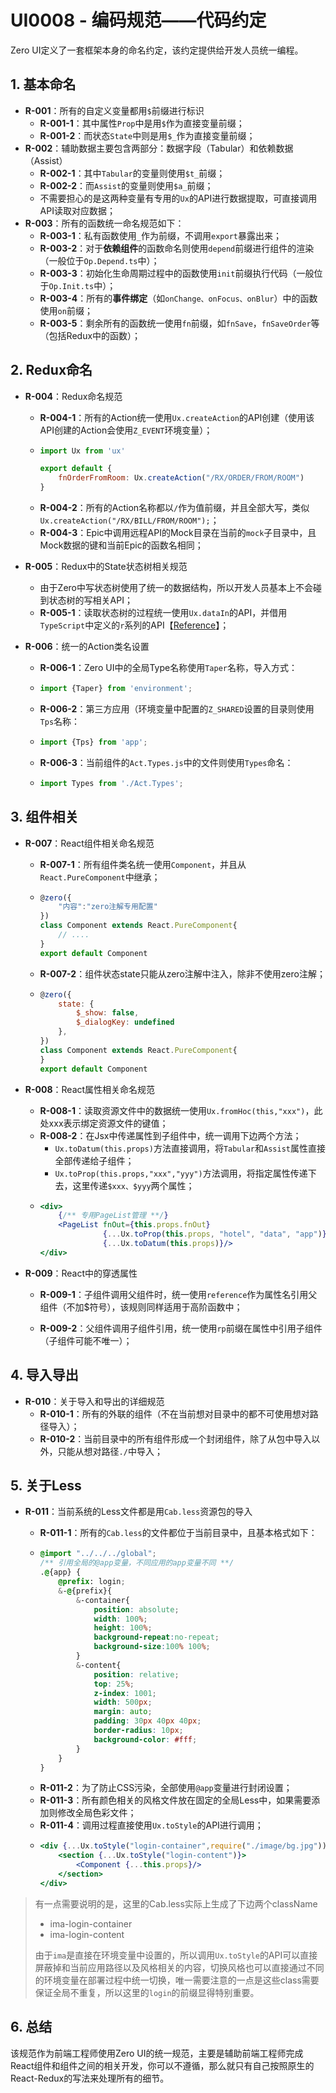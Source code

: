 # UI0008 - 编码规范——代码约定

Zero UI定义了一套框架本身的命名约定，该约定提供给开发人员统一编程。

## 1. 基本命名

* **R-001**：所有的自定义变量都用`$`前缀进行标识
  * **R-001-1**：其中属性`Prop`中是用`$`作为直接变量前缀；
  * **R-001-2**：而状态`State`中则是用`$_`作为直接变量前缀；
* **R-002**：辅助数据主要包含两部分：数据字段（Tabular）和依赖数据（Assist）
  * **R-002-1**：其中`Tabular`的变量则使用`$t_`前缀；
  * **R-002-2**：而`Assist`的变量则使用`$a_`前缀；
  * 不需要担心的是这两种变量有专用的`Ux`的API进行数据提取，可直接调用API读取对应数据；
* **R-003**：所有的函数统一命名规范如下：
  * **R-003-1**：私有函数使用`_`作为前缀，不调用`export`暴露出来；
  * **R-003-2**：对于**依赖组件**的函数命名则使用`depend`前缀进行组件的渲染（一般位于`Op.Depend.ts`中）；
  * **R-003-3**：初始化生命周期过程中的函数使用`init`前缀执行代码（一般位于`Op.Init.ts`中）；
  * **R-003-4**：所有的**事件绑定**（如`onChange、onFocus、onBlur`）中的函数使用`on`前缀；
  * **R-003-5**：剩余所有的函数统一使用`fn`前缀，如`fnSave`，`fnSaveOrder`等（包括Redux中的函数）；

## 2. Redux命名

* **R-004**：Redux命名规范

  * **R-004-1**：所有的Action统一使用`Ux.createAction`的API创建（使用该API创建的Action会使用`Z_EVENT`环境变量）；
  * ```js
    import Ux from 'ux'

    export default {
        fnOrderFromRoom: Ux.createAction("/RX/ORDER/FROM/ROOM")
    }
    ```
  * **R-004-2**：所有的Action名称都以`/`作为值前缀，并且全部大写，类似`Ux.createAction("/RX/BILL/FROM/ROOM");`；
  * **R-004-3**：Epic中调用远程API的Mock目录在当前的`mock`子目录中，且Mock数据的键和当前Epic的函数名相同；

* **R-005**：Redux中的State状态树相关规范

  * 由于Zero中写状态树使用了统一的数据结构，所以开发人员基本上不会碰到状态树的写相关API；
  * **R-005-1**：读取状态树的过程统一使用`Ux.dataIn`的API，并借用`TypeScript`中定义的`r`系列的API【[Reference](/document/2-kai-fa-wen-dang/ui0009-stateinzhong-de-r-xi-lie-api.md)】；

* **R-006**：统一的Action类名设置

  * **R-006-1**：Zero UI中的全局Type名称使用`Taper`名称，导入方式：
  * ```js
    import {Taper} from 'environment';
    ```
  * **R-006-2**：第三方应用（环境变量中配置的`Z_SHARED`设置的目录则使用`Tps`名称：
  * ```js
    import {Tps} from 'app';
    ```
  * **R-006-3**：当前组件的`Act.Types.js`中的文件则使用`Types`命名：
  * ```js
    import Types from './Act.Types';
    ```

## 3. 组件相关

* **R-007**：React组件相关命名规范
  * **R-007-1**：所有组件类名统一使用`Component`，并且从`React.PureComponent`中继承；
  * ```js
    @zero({
        "内容":"zero注解专用配置"
    })
    class Component extends React.PureComponent{
        // ....
    }
    export default Component
    ```
  * **R-007-2**：组件状态state只能从zero注解中注入，除非不使用zero注解；
  * ```js
    @zero({
        state: {
            $_show: false,
            $_dialogKey: undefined
        },
    })
    class Component extends React.PureComponent{
    }
    export default Component
    ```
* **R-008**：React属性相关命名规范

  * **R-008-1**：读取资源文件中的数据统一使用`Ux.fromHoc(this,"xxx")`，此处xxx表示绑定资源文件的键值；
  * **R-008-2**：在Jsx中传递属性到子组件中，统一调用下边两个方法；
    * `Ux.toDatum(this.props)`方法直接调用，将`Tabular`和`Assist`属性直接全部传递给子组件；
    * `Ux.toProp(this.props,"xxx","yyy")`方法调用，将指定属性传递下去，这里传递`$xxx、$yyy`两个属性；
  * ```jsx
    <div>
        {/** 专用PageList管理 **/}
        <PageList fnOut={this.props.fnOut}
                  {...Ux.toProp(this.props, "hotel", "data", "app")}
                  {...Ux.toDatum(this.props)}/>
    </div>
    ```

* **R-009**：React中的穿透属性

  * **R-009-1**：子组件调用父组件时，统一使用`reference`作为属性名引用父组件（不加$符号），该规则同样适用于高阶函数中；

  * **R-009-2**：父组件调用子组件引用，统一使用`rp`前缀在属性中引用子组件（子组件可能不唯一）；

## 4. 导入导出

* **R-010**：关于导入和导出的详细规范
  * **R-010-1**：所有的外联的组件（不在当前想对目录中的都不可使用想对路径导入）；
  * **R-010-2**：当前目录中的所有组件形成一个封闭组件，除了从包中导入以外，只能从想对路径`./`中导入；

## 5. 关于Less

* **R-011**：当前系统的Less文件都是用`Cab.less`资源包的导入

  * **R-011-1**：所有的`Cab.less`的文件都位于当前目录中，且基本格式如下：
  * ```css
    @import "../../../global";
    /** 引用全局的@app变量，不同应用的app变量不同 **/
    .@{app} {
        @prefix: login;
        &-@{prefix}{
            &-container{
                position: absolute;
                width: 100%;
                height: 100%;
                background-repeat:no-repeat;
                background-size:100% 100%;
            }
            &-content{
                position: relative;
                top: 25%;
                z-index: 1001;
                width: 500px;
                margin: auto;
                padding: 30px 40px 40px;
                border-radius: 10px;
                background-color: #fff;
            }
        }
    }
    ```
  * **R-011-2**：为了防止CSS污染，全部使用`@app`变量进行封闭设置；
  * **R-011-3**：所有颜色相关的风格文件放在固定的全局Less中，如果需要添加则修改全局色彩文件；
  * **R-011-4**：调用过程直接使用`Ux.toStyle`的API进行调用；
  * ```jsx
    <div {...Ux.toStyle("login-container",require("./image/bg.jpg"))}>
        <section {...Ux.toStyle("login-content")}>
            <Component {...this.props}/>
        </section>
    </div>
    ```

> 有一点需要说明的是，这里的Cab.less实际上生成了下边两个className
>
> * ima-login-container
> * ima-login-content
>
> 由于`ima`是直接在环境变量中设置的，所以调用`Ux.toStyle`的API可以直接屏蔽掉和当前应用路径以及风格相关的内容，切换风格也可以直接通过不同的环境变量在部署过程中统一切换，唯一需要注意的一点是这些class需要保证全局不重复，所以这里的`login`的前缀显得特别重要。

## 6. 总结

该规范作为前端工程师使用Zero UI的统一规范，主要是辅助前端工程师完成React组件和组件之间的相关开发，你可以不遵循，那么就只有自己按照原生的React-Redux的写法来处理所有的细节。

